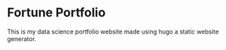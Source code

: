 # Fortune Portfolio
This is my data science portfolio website made using hugo a static website generator.
